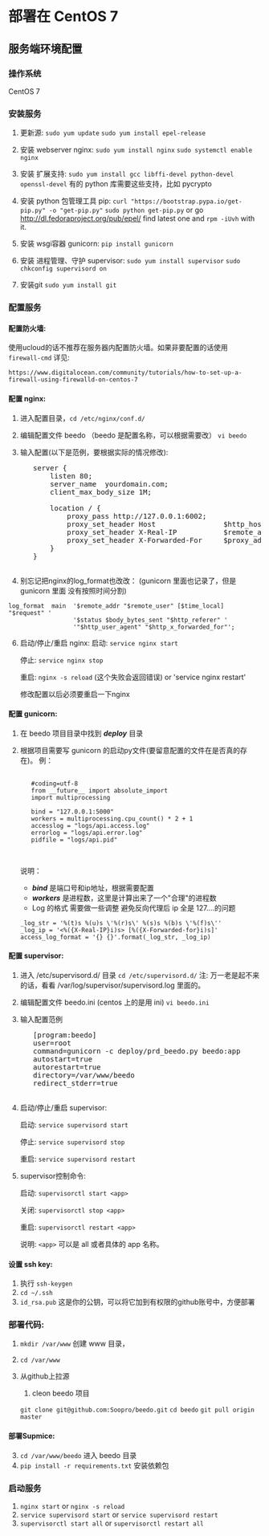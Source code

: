 # 部署在 CentOS 7

## 服务端环境配置

### 操作系统

CentOS 7

### 安装服务

1. 更新源:
  `sudo yum update`
  `sudo yum install epel-release`

2. 安装 webserver nginx:
  `sudo yum install nginx`
  `sudo systemctl enable nginx`

3. 安装 扩展支持:
  `sudo yum install gcc libffi-devel python-devel openssl-devel`
  有的 python 库需要这些支持，比如 pycrypto

4. 安装 python 包管理工具 pip:
  `curl "https://bootstrap.pypa.io/get-pip.py" -o "get-pip.py"`
  `sudo python get-pip.py`
  or
  go http://dl.fedoraproject.org/pub/epel/ find latest one
  and `rpm -iUvh` with it.

5. 安装 wsgi容器 gunicorn:
    `pip install gunicorn`

6. 安装 进程管理、守护 supervisor:
    `sudo yum install supervisor`
    `sudo chkconfig supervisord on`

7. 安装git
    `sudo yum install git`


### 配置服务

#### 配置防火墙:

使用ucloud的话不推荐在服务器内配置防火墙。如果非要配置的话使用 `firewall-cmd` 详见:
```
https://www.digitalocean.com/community/tutorials/how-to-set-up-a-firewall-using-firewalld-on-centos-7
```


#### 配置 nginx:

1. 进入配置目录，`cd /etc/nginx/conf.d/`

2. 编辑配置文件 beedo （beedo 是配置名称，可以根据需要改）
    `vi beedo`

3. 输入配置(以下是范例，要根据实际的情况修改):
    <pre>
      server {
          listen 80;
          server_name  yourdomain.com;
          client_max_body_size 1M;

          location / {
              proxy_pass http://127.0.0.1:6002;
              proxy_set_header Host                $http_host;
              proxy_set_header X-Real-IP           $remote_addr;
              proxy_set_header X-Forwarded-For     $proxy_add_x_forwarded_for;
          }
      }
    </pre>

5. 别忘记把nginx的log_format也改改：
  (gunicorn 里面也记录了，但是gunicorn 里面 没有按照时间分割)
  ```
  log_format  main  '$remote_addr "$remote_user" [$time_local] "$request" '
                    '$status $body_bytes_sent "$http_referer" '
                    '"$http_user_agent" "$http_x_forwarded_for"';
  ```

6. 启动/停止/重启 nginx:
    启动: `service nginx start`

    停止: `service nginx stop`

    重启:
    `nginx -s reload` (这个失败会返回错误)
    or
    'service nginx restart'

    修改配置以后必须要重启一下nginx

#### 配置 gunicorn:

1. 在 beedo 项目目录中找到 ***deploy*** 目录
2. 根据项目需要写 gunicorn 的启动py文件(要留意配置的文件在是否真的存在)。
    例：
    <pre>
    <code>
      #coding=utf-8
      from __future__ import absolute_import
      import multiprocessing

      bind = "127.0.0.1:5000"
      workers = multiprocessing.cpu_count() * 2 + 1
      accesslog = "logs/api.access.log"
      errorlog = "logs/api.error.log"
      pidfile = "logs/api.pid"
    </code>
    </pre>

    说明：
      * ***bind*** 是端口号和ip地址，根据需要配置
      * ***workers*** 是进程数，这里是计算出来了一个"合理"的进程数
      * Log 的格式 需要做一些调整 避免反向代理后 ip 全是 127....的问题
    ```
    _log_str = '%(t)s %(u)s \'%(r)s\' %(s)s %(b)s \'%(f)s\''
    _log_ip = '<%({X-Real-IP}i)s> [%({X-Forwarded-for}i)s]'
    access_log_format = '{} {}'.format(_log_str, _log_ip)
    ```


#### 配置 supervisor:

1. 进入 /etc/supervisord.d/ 目录
    `cd /etc/supervisord.d/`
   注: 万一老是起不来的话，看看 /var/log/supervisor/supervisord.log 里面的。
2. 编辑配置文件 beedo.ini (centos 上的是用 ini)
    `vi beedo.ini`
3. 输入配置范例
    <pre>
      [program:beedo]
      user=root
      command=gunicorn -c deploy/prd_beedo.py beedo:app
      autostart=true
      autorestart=true
      directory=/var/www/beedo
      redirect_stderr=true
    </pre>

4. 启动/停止/重启 supervisor:

    启动: `service supervisord start`

    停止: `service supervisord stop`

    重启: `service supervisord restart`

5. supervisor控制命令:

    启动: `supervisorctl start <app>`

    关闭: `supervisorctl stop <app>`

    重启: `supervisorctl restart <app>`

    说明: `<app>` 可以是 all 或者具体的 app 名称。


#### 设置 ssh key:

1. 执行 `ssh-keygen`
2. `cd ~/.ssh`
3. `id_rsa.pub` 这是你的公钥，可以将它加到有权限的github账号中，方便部署


### 部署代码:

1. `mkdir /var/www` 创建 www 目录，
2. `cd /var/www`
3. 从github上拉源
    1. cleon beedo 项目

      `git clone git@github.com:Soopro/beedo.git`
      `cd beedo`
      `git pull origin master`



#### 部署Supmice:

3. `cd /var/www/beedo` 进入 beedo 目录
4. `pip install -r requirements.txt` 安装依赖包


### 启动服务
1. `nginx start` or `nginx -s reload`
2. `service supervisord start` or `service supervisord restart`
3. `supervisorctl start all` or `supervisorctl restart all`
